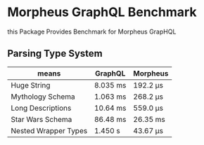 # Morpheus GraphQL Benchmark

this Package Provides Benchmark for Morpheus GrapHQL

## Parsing Type System

| means                | GraphQL  | Morpheus |
| -------------------- | -------- | -------- |
| Huge String          | 8.035 ms | 192.2 μs |
| Mythology Schema     | 1.063 ms | 268.2 μs |
| Long Descriptions    | 10.64 ms | 559.0 μs |
| Star Wars Schema     | 86.48 ms | 26.35 ms |
| Nested Wrapper Types | 1.450 s  | 43.67 μs |
